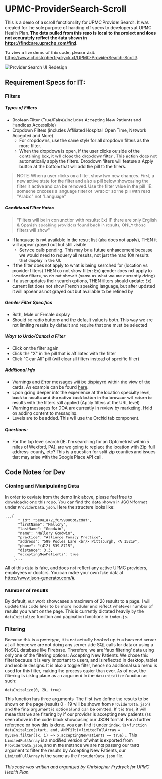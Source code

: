# UPMC-ProviderSearch-Scroll
This is a demo of a scroll functionality for UPMC Provider Search. It was created for the sole purpose of handing off specs to developers at UPMC Health Plan. **The data pulled from this repo is local to the project and does not accurately reflect the data shown in https://findcare.upmchp.com/find.** 

To view a live demo of this code, please visit: https://www.christopherfrydryck.cf/UPMC-ProviderSearch-Scroll/.  

![Provider Search UI Redesign](https://www.christopherfrydryck.cf/img/ProviderSearchRedesign.png)

## Requirement Specs for IT:
### Filters
##### Types of Filters
* Boolean Filter (True/False)(includes Accepting New Patients and Handicap Accessible)
* Dropdown Filters (includes Affiliated Hospital, Open Time, Network Accepted and More)
  * For dropdowns, use the same style for all dropdown filters as the more filter.
  * When the dropdown is open, if the user clicks outside of the containing box, it will close the dropdown filter . This action does not automatically apply the filters.  Dropdown filters will feature a Apply button at the bottom that will add the pill to the filters.
> NOTE: When a user clicks on a filter, show two new changes. First, a new active state for the filter and also a pill below showcasing the filter is active and can be removed. Use the filter value in the pill (IE: someone chooses a language filter of "Arabic" so the pill with read "Arabic" not "Language"

##### Conditional Filter Notes
> "Filters will be in conjunction with results: Ex) IF there are only English & Spanish speaking providers found back in results, ONLY those filters will show"
* If language is not available in the result list (aka does not apply), THEN it will appear grayed out but still visible
  * Service calls pending. This may be a future enhancement because we would need to requery all results, not just the max 100 results that display in the UI.
* If the filter does not apply to what is being searched for (location vs. provider filters) THEN do not show filter: Ex) gender does not apply to location filters, so do not show it (same as what we are currently doing)
* If a user updates their search options, THEN filters should update: Ex) current list does not show French speaking language, but after updated it will appear as not grayed out but available to be refined by

##### Gender Filter Specifics
* Both, Male or Female display
* Should be radio buttons and the default value is both.  This way we are not limiting results by default and require that one must be selected

##### Ways to Undo/Cancel a Filter
* Click on the filter again
* Click the "X" in the pill that is affiliated with the filter
* Click "Clear All" pill (will clear all filters instead of specific filter)

##### Additional Info
* Warnings and Error messages will be displayed within the view of the cards.  An example can be found [here](https://zpl.io/aMN6zEN).
* Upon going deeper into the experience at the location specialty level, back to results and the native back button in the browser will return to results with the filters still applied (Apply filters at the URL level)
* Warning messages for OOA are currently in review by marketing. Hold on adding content to messaging.
* Levels are to be added. This will use the Orchid tab component.

##### Questions:
* For the top level search (IE: I'm searching for an Optometrist within 5 miles of Wexford, PA), are we going to replace the location with Zip, full address, county, etc?  This is a question for split zip counties and issues that may arise with the Google Place API call.


## Code Notes for Dev

### Cloning and Manipulating Data 
In order to deviate from the demo link above, please feel free to download/clone this repo.  You can find the data shown in JSON format under `ProviderData.json`.  Here the structure looks like:

```
...{
      "_id": "5e0a1a721f0799886cd2cdaf",
      "firstName": "Mallory",
      "lastName": "Goodwin",
      "name": "Mallory Goodwin",
      "practice": "Alliance Family Practice",
      "address": "599 Pooles Lane <br/> Pittsburgh, PA 15219",
      "phone": "(412) 539-8715",
      "distance": 3.3,
      "acceptingNewPatients": true
    }...
```
All of this data is fake, and does not reflect any active UPMC providers, employees or doctors.  You can make your own fake data at https://www.json-generator.com/#.


### Number of results
By default, our work showcases a maximum of 20 results to a page. I will update this code later to be more modular and reflect whatever number of results you want on the page.  This is currently dictated heavily by the `dataInitialize` function and pagination functions in `index.js`. 


### Filtering
Because this is a prototype, it is not actually hooked up to a backend server at all, hence we are not doing any server side SQL calls for data or using a NoSQL database like Firebase.  Therefore, we are 'faux filtering' data using only one of the filtering options:  Accepting New Patients.  We chose this filter because it is very important to users, and is reflected in desktop, tablet and mobile designs.  It is also a toggle filter, hence no additional sub menu is used for this filter, making the process easier than ever.  As of now, the filtering is taking place as an argument in the `dataInitalize` function as such: 
```
dataInitalize(0, 20, true)
```
This function has three arguments. The first two define the results to be shown on the page (results 0 - 19 will be shown from `ProviderData.json`) and the final argument is optional and can be omitted.  If it is true, it will mean that we are filtering by if our provider is accepting new patients (as seen above in the code block showcasing our JSON format. For a further reference on how this is done, you can find it under `index.js`>`function dataInitalize(start, end, ANPFilt)`>`limitedFullArray = myJson.filter((x, i) => x.acceptingNewPatients == true);`.  This `LimitedFullArray` is a modified version of what is exported from `ProviderData.json`, and in the instance we are not passing our third argument to filter the results by Accepting New Patients, our `LimitedFullArray` is the same as the `ProviderData.json` file.



###### This code was written and organized by Christopher Frydryck for UPMC Health Plan.
